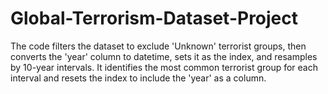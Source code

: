 # Global-Terrorism-Dataset-Project
The code filters the dataset to exclude 'Unknown' terrorist groups, then converts the 'year' column to datetime, sets it as the index, and resamples by 10-year intervals. It identifies the most common terrorist group for each interval and resets the index to include the 'year' as a column.

